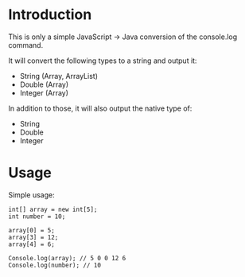 # Introduction
This is only a simple JavaScript -> Java conversion of the console.log command. 

It will convert the following types to a string and output it:
- String (Array, ArrayList)
- Double (Array)
- Integer (Array)

In addition to those, it will also output the native type of:
- String
- Double
- Integer

# Usage
Simple usage:
```
int[] array = new int[5];
int number = 10;

array[0] = 5;
array[3] = 12;
array[4] = 6;

Console.log(array); // 5 0 0 12 6
Console.log(number); // 10
```
